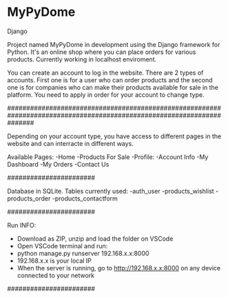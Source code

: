 # MyPyDome
 Django


Project named MyPyDome in development using the Django framework for Python.
It's an online shop where you can place orders for various products.
Currently working in localhost enviroment.

You can create an account to log in the website. There are 2 types of accounts. First one is for a user who can order products and the second one is for companies who can make their products available for sale in the platform.
You need to apply in order for your account to change type.

#######################################################################################################################

Depending on your account type, you have access to different pages in the website and can interracte in different ways.

Available Pages:
-Home
-Products For Sale
-Profile:
    -Account Info
    -My Dashboard
    -My Orders
    -Contact Us

#######################

Database in SQLite.
Tables currently used:
-auth_user
-products_wishlist
-products_order
-products_contactform

#######################

Run INFO:
- Download as ZIP, unzip and load the folder on VSCode
- Open VSCode terminal and run:
- python manage.py runserver 192.168.x.x:8000 
- 192.168.x.x is your local IP
- When the server is running, go to http://192.168.x.x:8000 on any device connected to your network

#######################

